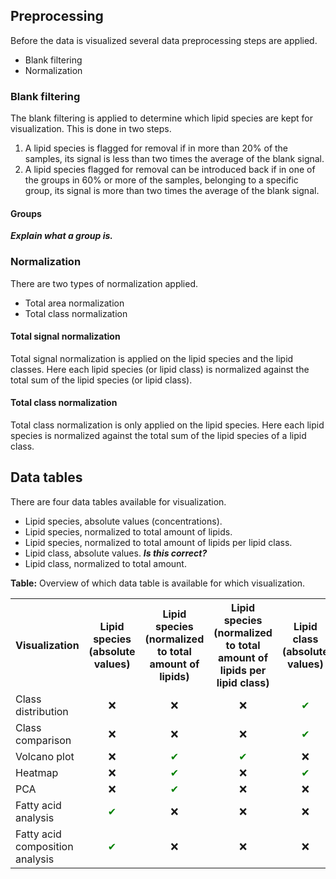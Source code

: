 ## Preprocessing

Before the data is visualized several data preprocessing steps are applied. 

* Blank filtering
* Normalization

### Blank filtering

The blank filtering is applied to determine which lipid species are kept for visualization. This is done in two steps. 

1) A lipid species is flagged for removal if in more than 20% of the samples, its signal is less than two times the average of the blank signal.
2) A lipid species flagged for removal can be introduced back if in one of the groups in 60% or more of the samples, belonging to a specific group, its signal is more than two times the average of the blank signal.

#### Groups

***Explain what a group is.***

### Normalization

There are two types of normalization applied.

* Total area normalization
* Total class normalization

#### Total signal normalization

Total signal normalization is applied on the lipid species and the lipid classes. Here each lipid species (or lipid class) is normalized against the total sum of the lipid species (or lipid class).

#### Total class normalization

Total class normalization is only applied on the lipid species. Here each lipid species is normalized against the total sum of the lipid species of a lipid class.

## Data tables

There are four data tables available for visualization.

* Lipid species, absolute values (concentrations).
* Lipid species, normalized to total amount of lipids.
* Lipid species, normalized to total amount of lipids per lipid class.
* Lipid class, absolute values. ***Is this correct?***
* Lipid class, normalized to total amount.

<style>
.col-center {
  text-align: center;
}
</style>

**Table:** Overview of which data table is available for which visualization.

<table style="width:100%;">
<tr>
  <th>Visualization</th>
  <th class="col-center">Lipid species<br>(absolute values)</th>
  <th class="col-center">Lipid species<br>(normalized to total amount of lipids)</th>
  <th class="col-center">Lipid species<br>(normalized to total amount of lipids per lipid class)</th>
  <th class="col-center">Lipid class<br>(absolute values)</th>
  <th class="col-center">Lipid class<br>(normalized to total amount)</th>
</tr>
<tr>
  <td>Class distribution</td>
  <td class="col-center">&#10060;</td>
  <td class="col-center">&#10060;</td>
  <td class="col-center">&#10060;</td>
  <td class="col-center" style="color: green;">&#10004;</td>
  <td class="col-center" style="color: green;">&#10004;</td>
</tr>
<tr>
  <td>Class comparison</td>
  <td class="col-center">&#10060;</td>
  <td class="col-center">&#10060;</td>
  <td class="col-center">&#10060;</td>
  <td class="col-center" style="color: green;">&#10004;</td>
  <td class="col-center" style="color: green;">&#10004;</td>
</tr>
<tr>
  <td>Volcano plot</td>
  <td class="col-center">&#10060;</td>
  <td class="col-center" style="color: green;">&#10004;</td>
  <td class="col-center" style="color: green;">&#10004;</td>
  <td class="col-center">&#10060;</td>
  <td class="col-center">&#10060;</td>
</tr>
<tr>
  <td>Heatmap</td>
  <td class="col-center">&#10060;</td>
  <td class="col-center" style="color: green;">&#10004;</td>
  <td class="col-center">&#10060;</td>
  <td class="col-center" style="color: green;">&#10004;</td>
  <td class="col-center" style="color: green;">&#10004;</td>
</tr>
<tr>
  <td>PCA</td>
  <td class="col-center">&#10060;</td>
  <td class="col-center" style="color: green;">&#10004;</td>
  <td class="col-center">&#10060;</td>
  <td class="col-center">&#10060;</td>
  <td class="col-center">&#10060;</td>
</tr>
<tr>
  <td>Fatty acid analysis</td>
  <td class="col-center" style="color: green;">&#10004;</td>
  <td class="col-center">&#10060;</td>
  <td class="col-center">&#10060;</td>
  <td class="col-center">&#10060;</td>
  <td class="col-center">&#10060;</td>
</tr>
<tr>
  <td>Fatty acid composition analysis</td>
  <td class="col-center" style="color: green;">&#10004;</td>
  <td class="col-center">&#10060;</td>
  <td class="col-center">&#10060;</td>
  <td class="col-center">&#10060;</td>
  <td class="col-center">&#10060;</td>
</tr>
</table>